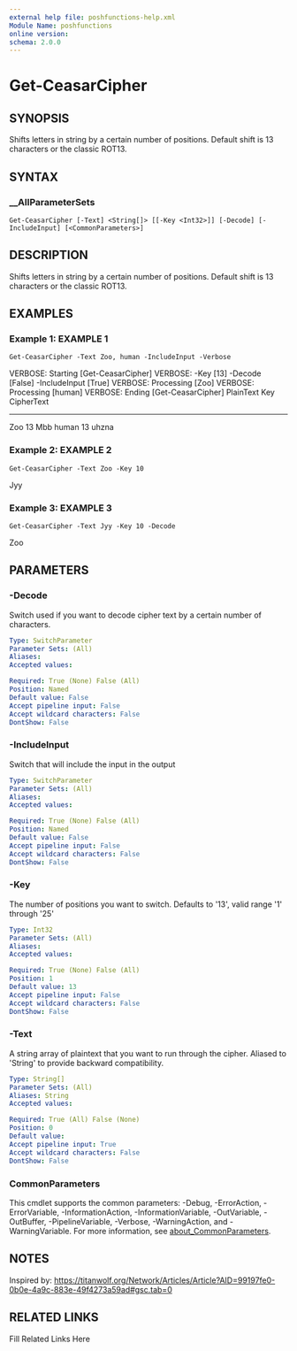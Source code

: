 ```yaml
---
external help file: poshfunctions-help.xml
Module Name: poshfunctions
online version: 
schema: 2.0.0
---
```


# Get-CeasarCipher

## SYNOPSIS

Shifts letters in string by a certain number of positions. Default shift is 13 characters or the classic ROT13.

## SYNTAX

### __AllParameterSets

```
Get-CeasarCipher [-Text] <String[]> [[-Key <Int32>]] [-Decode] [-IncludeInput] [<CommonParameters>]
```

## DESCRIPTION

Shifts letters in string by a certain number of positions.
Default shift is 13 characters or the classic ROT13.


## EXAMPLES

### Example 1: EXAMPLE 1

```
Get-CeasarCipher -Text Zoo, human -IncludeInput -Verbose
```

VERBOSE: Starting [Get-CeasarCipher]
VERBOSE: -Key [13] -Decode [False] -IncludeInput [True]
VERBOSE: Processing [Zoo]
VERBOSE: Processing [human]
VERBOSE: Ending [Get-CeasarCipher]
PlainText Key CipherText
--------- --- ----------
Zoo        13 Mbb
human      13 uhzna





### Example 2: EXAMPLE 2

```
Get-CeasarCipher -Text Zoo -Key 10
```

Jyy





### Example 3: EXAMPLE 3

```
Get-CeasarCipher -Text Jyy -Key 10 -Decode
```

Zoo






## PARAMETERS

### -Decode

Switch used if you want to decode cipher text by a certain number of characters.

```yaml
Type: SwitchParameter
Parameter Sets: (All)
Aliases: 
Accepted values: 

Required: True (None) False (All)
Position: Named
Default value: False
Accept pipeline input: False
Accept wildcard characters: False
DontShow: False
```

### -IncludeInput

Switch that will include the input in the output

```yaml
Type: SwitchParameter
Parameter Sets: (All)
Aliases: 
Accepted values: 

Required: True (None) False (All)
Position: Named
Default value: False
Accept pipeline input: False
Accept wildcard characters: False
DontShow: False
```

### -Key

The number of positions you want to switch.
Defaults to '13', valid range '1' through '25'

```yaml
Type: Int32
Parameter Sets: (All)
Aliases: 
Accepted values: 

Required: True (None) False (All)
Position: 1
Default value: 13
Accept pipeline input: False
Accept wildcard characters: False
DontShow: False
```

### -Text

A string array of plaintext that you want to run through the cipher.
Aliased to 'String' to provide backward compatibility.

```yaml
Type: String[]
Parameter Sets: (All)
Aliases: String
Accepted values: 

Required: True (All) False (None)
Position: 0
Default value: 
Accept pipeline input: True
Accept wildcard characters: False
DontShow: False
```


### CommonParameters

This cmdlet supports the common parameters: -Debug, -ErrorAction, -ErrorVariable, -InformationAction, -InformationVariable, -OutVariable, -OutBuffer, -PipelineVariable, -Verbose, -WarningAction, and -WarningVariable. For more information, see [about_CommonParameters](http://go.microsoft.com/fwlink/?LinkID=113216).

## NOTES

Inspired by: https://titanwolf.org/Network/Articles/Article?AID=99197fe0-0b0e-4a9c-883e-49f4273a59ad#gsc.tab=0


## RELATED LINKS

Fill Related Links Here

